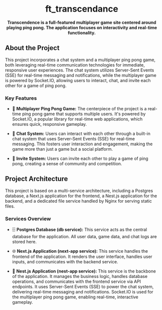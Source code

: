 <h1 align="center">ft_transcendance</h1>

<p align="center">
  <strong>Transcendence is a full-featured multiplayer game site centered around playing ping pong. The application focuses on interactivity and real-time functionality.</strong>
</p>

## About the Project

This project incorporates a chat system and a multiplayer ping pong game, both leveraging real-time communication technologies for immediate, responsive user experiences. The chat system utilizes Server-Sent Events (SSE) for real-time messaging and notifications, while the multiplayer game is powered by Socket.IO, allowing users to interact, chat, and invite each other for a game of ping pong.

### Key Features
- 🏓 **Multiplayer Ping Pong Game:** The centerpiece of the project is a real-time ping pong game that supports multiple users. It's powered by Socket.IO, a popular library for real-time web applications, which ensures quick, responsive gameplay.

- 💬 **Chat System:** Users can interact with each other through a built-in chat system that uses Server-Sent Events (SSE) for real-time messaging. This fosters user interaction and engagement, making the game more than just a game but a social platform.

- 📩 **Invite System:** Users can invite each other to play a game of ping pong, creating a sense of community and competition.

## Project Architecture

This project is based on a multi-service architecture, including a Postgres database, a Next.js application for the frontend, a Nest.js application for the backend, and a dedicated file service handled by Nginx for serving static files.

### Services Overview
- 🗄️ **Postgres Database (db service):** This service acts as the central database for the application. All user data, game data, and chat logs are stored here.

- 🌐 **Next.js Application (next-app service):** This service handles the frontend of the application. It renders the user interface, handles user inputs, and communicates with the backend service.

- 🚀 **Nest.js Application (nest-app service):** This service is the backbone of the application. It manages the business logic, handles database operations, and communicates with the frontend service via API endpoints. It uses Server-Sent Events (SSE) to power the chat system, delivering real-time messaging and notifications. Socket.IO is used for the multiplayer ping pong game, enabling real-time, interactive gameplay.

